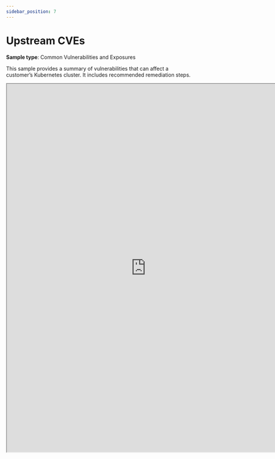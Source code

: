 ```yaml
---
sidebar_position: 7
---
```


# Upstream CVEs

**Sample type**: Common Vulnerabilities and Exposures

This sample provides a summary of vulnerabilities that can affect a customer’s Kubernetes cluster. It includes recommended remediation steps.

<iframe src="https://a69ed096-4228-4a70-a8fb-2e7fcb2392b1.usrfiles.com/ugd/a69ed0_561250370d6a4b21a052e1b62b3055bd.pdf" width="150%" height="1000"></iframe>